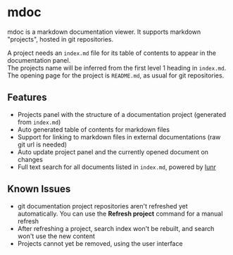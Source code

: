 # mdoc 

mdoc is a markdown documentation viewer. It supports markdown "projects", hosted in git repositories.

A project needs an `index.md` file for its table of contents to appear in the documentation panel.   
The projects name will be inferred from the first level 1 heading in `index.md`. The opening page for the project is `README.md`, as usual for git repositories.

## Features

- Projects panel with the structure of a documentation project (generated from `index.md`)
- Auto generated table of contents for markdown files
- Support for linking to markdown files in external documentations (raw git url is needed)
- Auto update project panel and the currently opened document on changes
- Full text search for all documents listed in `index.md`, powered by [lunr](https://lunrjs.com/)


## Known Issues

- git documentation project repositories aren't refreshed yet automatically. You can use the **Refresh project** command for a manual refresh
- After refreshing a project, search index won't be rebuilt, and search won't use the new content
- Projects cannot yet be removed, using the user interface

